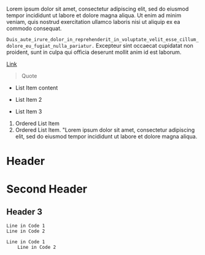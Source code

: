 Lorem ipsum dolor sit amet, consectetur adipiscing elit, sed do eiusmod tempor incididunt ut labore et dolore magna aliqua. Ut enim ad minim veniam, quis nostrud exercitation ullamco laboris nisi ut aliquip ex ea commodo consequat.

`Duis_aute_irure_dolor_in_reprehenderit_in_voluptate_velit_esse_cillum_dolore_eu_fugiat_nulla_pariatur.` Excepteur sint occaecat cupidatat non proident, sunt in culpa qui officia deserunt mollit anim id est laborum.

[Link](http://google.com)
> Quote
* List Item content
 - List Item 2
 + List Item 3
1. Ordered List Item
  13. Ordered List Item. "Lorem ipsum dolor sit amet, consectetur adipiscing elit, sed do eiusmod tempor incididunt ut labore et dolore magna aliqua.
# Header
Second Header
=======
Header 3
--------
~~~
Line in Code 1
Line in Code 2
~~~
```CSharp
Line in Code 1
    Line in Code 2
```